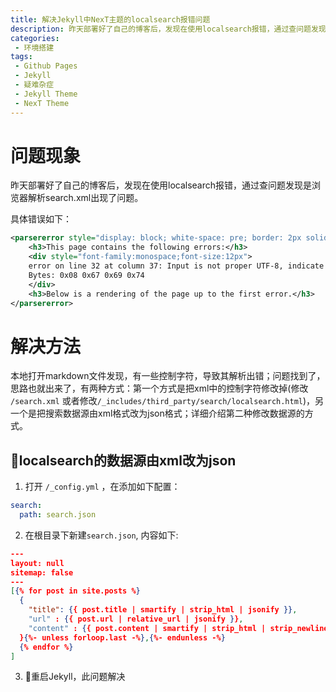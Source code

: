 ```yaml
---
title: 解决Jekyll中NexT主题的localsearch报错问题
description: 昨天部署好了自己的博客后，发现在使用localsearch报错，通过查问题发现是浏览器解析search.xml出现了问题
categories:
 - 环境搭建
tags:
 - Github Pages
 - Jekyll
 - 疑难杂症
 - Jekyll Theme
 - NexT Theme
---
```


# 问题现象
昨天部署好了自己的博客后，发现在使用localsearch报错，通过查问题发现是浏览器解析search.xml出现了问题。

具体错误如下：
```xml
<parsererror style="display: block; white-space: pre; border: 2px solid #c77; padding: 0 1em 0 1em; margin: 1em; background-color: #fdd; color: black">
    <h3>This page contains the following errors:</h3>
    <div style="font-family:monospace;font-size:12px">
    error on line 32 at column 37: Input is not proper UTF-8, indicate encoding !
    Bytes: 0x08 0x67 0x69 0x74
    </div>
    <h3>Below is a rendering of the page up to the first error.</h3>
</parsererror>
```

# 解决方法

本地打开markdown文件发现，有一些控制字符，导致其解析出错；问题找到了，思路也就出来了，有两种方式：第一个方式是把xml中的控制字符修改掉(修改 ` /search.xml ` 或者修改` /_includes/third_party/search/localsearch.html `)，另一个是把搜索数据源由xml格式改为json格式；详细介绍第二种修改数据源的方式。

## localsearch的数据源由xml改为json
1. 打开 ` /_config.yml ` ，在添加如下配置：
```yaml
search:
  path: search.json
```
2. 在根目录下新建` search.json `, 内容如下:
```json
---
layout: null
sitemap: false
---
[{% for post in site.posts %}
  {
    "title": {{ post.title | smartify | strip_html | jsonify }},
    "url" : {{ post.url | relative_url | jsonify }},
    "content" : {{ post.content | smartify | strip_html | strip_newlines | jsonify }}
  }{%- unless forloop.last -%},{%- endunless -%}
  {% endfor %}
]
```
3. 重启Jekyll，此问题解决

